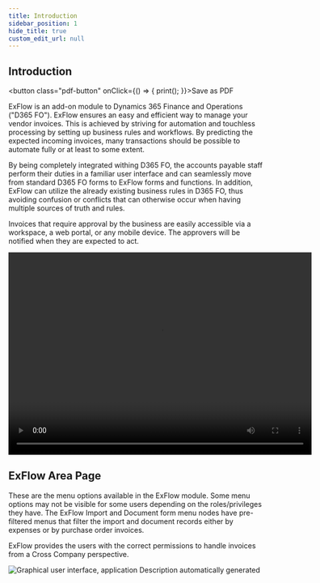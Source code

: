 ```yaml
---
title: Introduction
sidebar_position: 1
hide_title: true
custom_edit_url: null
---
```

## Introduction 
<button class="pdf-button" onClick={() => { print(); }}>Save as PDF</button>

ExFlow is an add-on module to Dynamics 365 Finance and Operations ("D365 FO"). ExFlow ensures an easy and efficient way to manage your vendor invoices. This is achieved by striving for automation and touchless processing by setting up business rules and workflows. By predicting the expected incoming invoices, many transactions should be possible to automate fully or at least to some extent.

By being completely integrated withing D365 FO, the accounts payable staff perform their duties in a familiar user interface and can seamlessly move from standard D365 FO forms to ExFlow forms and functions. In addition, ExFlow can utilize the already existing business rules in D365 FO, thus avoiding confusion or conflicts that can otherwise occur when having multiple sources of truth and rules.

Invoices that require approval by the business are easily accessible via a workspace, a web portal, or any mobile device. The approvers will be notified when they are expected to act.

<video src="https://docs.signupsoftware.com/finance-operations/video/Exflow_ap_process_demo.mp4" width="600" height="400" controls></video>

## ExFlow Area Page

These are the menu options available in the ExFlow module. Some menu options may not be visible for some users depending on the roles/privileges they have. The ExFlow Import and Document form menu nodes have pre-filtered menus that filter the import and document records either by expenses or by purchase order invoices.

ExFlow provides the users with the correct permissions to handle invoices from a Cross Company perspective.

![Graphical user interface, application Description automatically generated](@site/static/img/media/image1.png)
